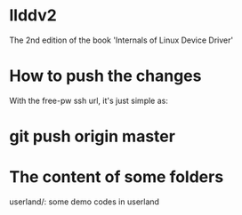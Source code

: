 # llddv2
The 2nd edition of the book 'Internals of Linux Device Driver'

How to push the changes
=======================
With the free-pw ssh url, it's just simple as:
# git push origin master

The content of some folders
===========================
userland/: some demo codes in userland
